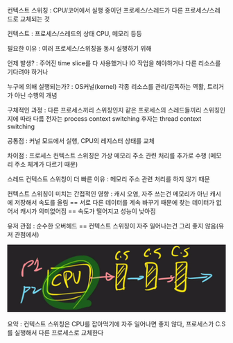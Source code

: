 컨텍스트 스위칭 : CPU/코어에서 실행 중이던 프로세스/스레드가 다른 프로세스/스레드로 교체되는 것

컨텍스트 : 프로세스/스레드의 상태 CPU, 메모리 등등

필요한 이유 : 여러 프로세스/스위칭을 동시 실행하기 위해

언제 발생? : 주어진 time slice를 다 사용했거나 IO 작업을 해야하거나 다른 리소스를 기다려야 하거나

누구에 의해 실행되는가? : OS커널(kernel) 각종 리소스를 관리/감독하는 역활, 트리거가 아닌 수행의 개념

구체적인 과정 : 다른 프로세스끼리 스위칭인지 같은 프로세스의 스레드들끼리 스위칭인지에 따라 다름 전자는 process context switching 후자는 thread context switching

공통점 : 커널 모드에서 실행, CPU의 레지스터 상태를 교체

차이점 : 프로세스 컨텍스트 스위칭은 가상 메모리 주소 관련 처리를 추가로 수행 (메모리 주소 체계가 다르기 때문)

스레드 컨텍스트 스위칭이 더 빠른 이유 : 메모리 주소 관련 처리를 하지 않기 때문

컨텍스트 스위칭이 미치는 간접적인 영향 : 캐시 오염, 자주 쓰는건 메모리가 아닌 캐시에 저장해서 속도를 올림 == 서로 다른 데이터를 계속 바꾸기 때문에 찾는 데이터가 없어서 캐시가 의미없어짐 == 속도가 떨어지고 성능이 낮아짐

유저 관점 : 순수한 오버헤드 == 컨텍스트 스위칭이 자주 일어나는건 그리 좋지 않음(유저 관점에서)

![img](./img/스위칭.png)

요약 : 컨텍스트 스위칭은 CPU를 잡아먹기에 자주 일어나면 좋지 않다, 프로세스가 C.S를 실행해서 다른 프로세스로 교체한다
